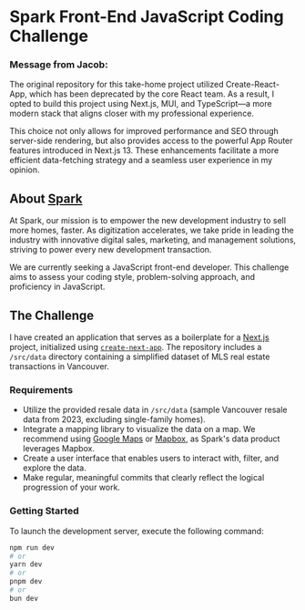 # Spark Front-End JavaScript Coding Challenge

### Message from Jacob:

The original repository for this take-home project utilized Create-React-App, which has been deprecated by the core React team. As a result, 
I opted to build this project using Next.js, MUI, and TypeScript—a more modern stack that aligns closer with my professional experience.

This choice not only allows for improved performance and SEO through server-side rendering, but also provides access to the powerful 
App Router features introduced in Next.js 13. These enhancements facilitate a more efficient data-fetching strategy 
and a seamless user experience in my opinion.

## About [Spark](https://spark.re)

At Spark, our mission is to empower the new development industry to sell more homes, faster. As digitization accelerates, we take pride in leading the industry with innovative digital sales, marketing, and management solutions, striving to power every new development transaction.

We are currently seeking a JavaScript front-end developer. This challenge aims to assess your coding style, problem-solving approach, and proficiency in JavaScript.

## The Challenge

I have created an application that serves as a boilerplate for a [Next.js](https://nextjs.org/) project, initialized using [`create-next-app`](https://github.com/vercel/next.js/tree/canary/packages/create-next-app). The repository includes a `/src/data` directory containing a simplified dataset of MLS real estate transactions in Vancouver.

### Requirements

- Utilize the provided resale data in `/src/data` (sample Vancouver resale data from 2023, excluding single-family homes).
- Integrate a mapping library to visualize the data on a map. We recommend using [Google Maps](https://cloud.google.com/maps-platform) or [Mapbox](https://www.mapbox.com/), as Spark's data product leverages Mapbox.
- Create a user interface that enables users to interact with, filter, and explore the data.
- Make regular, meaningful commits that clearly reflect the logical progression of your work.

### Getting Started

To launch the development server, execute the following command:

```bash
npm run dev
# or
yarn dev
# or
pnpm dev
# or
bun dev
